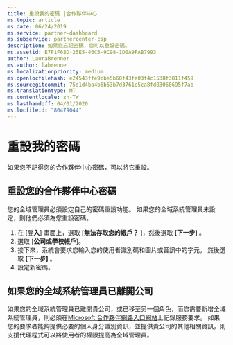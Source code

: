 ```yaml
---
title: 重設我的密碼 |合作夥伴中心
ms.topic: article
ms.date: 06/24/2019
ms.service: partner-dashboard
ms.subservice: partnercenter-csp
description: 如果您忘記密碼，您可以重設密碼。
ms.assetid: E7F1F68D-25E5-46C5-9C98-1D0A9FAB7993
author: LauraBrenner
ms.author: labrenne
ms.localizationpriority: medium
ms.openlocfilehash: e24543ffe9cbe5b60f43fe03f4c1538f3811f459
ms.sourcegitcommit: 75d1d4ba4b6b63b7d3761e5ca8fd03060695f7ab
ms.translationtype: MT
ms.contentlocale: zh-TW
ms.lasthandoff: 04/01/2020
ms.locfileid: "80479044"
---
```

# <a name="reset-my-password"></a>重設我的密碼

如果您不記得您的合作夥伴中心密碼，可以將它重設。

## <a name="to-reset-your-partner-center-password"></a>重設您的合作夥伴中心密碼

您的全域管理員必須設定自己的密碼重設功能。 如果您的全域系統管理員未設定，則他們必須為您重設密碼。 

1. 在 [登**入**] 畫面上，選取 [**無法存取您的帳戶？** ]，然後選取 **[下一步]** 。
2. 選取 [**公司或學校帳戶**]。
3. 接下來，系統會要求您輸入您的使用者識別碼和圖片或音訊中的字元。 然後選取 **[下一步]** 。
4. 設定新密碼。

## <a name="if-your-global-admin-has-left-the-company"></a>如果您的全域系統管理員已離開公司

如果您的全域系統管理員已離開貴公司，或已移至另一個角色，而您需要新增全域系統管理員，則必須在[Microsoft 合作夥伴網路入口網站](https://partner.microsoft.com/commercial#/)上記錄服務要求。 如果您的要求者能夠提供必要的個人身分識別資訊，並提供貴公司的其他相關資訊，則支援代理程式可以將使用者的權限提高為全域管理員。
